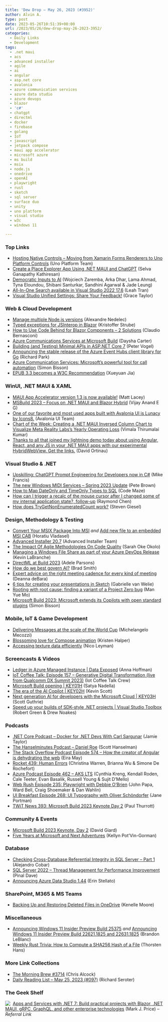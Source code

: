 ```yaml
---
title: 'Dew Drop – May 26, 2023 (#3952)'
author: Alvin A.
type: post
date: 2023-05-26T10:51:39+00:00
url: /2023/05/26/dew-drop-may-26-2023-3952/
categories:
  - Daily Links
  - Development
tags:
  - .net maui
  - acs
  - advanced installer
  - agile
  - ai
  - angular
  - asp.net core
  - avalonia
  - azure communication services
  - azure data studio
  - azure devops
  - blazor
  - 'c#'
  - chatgpt
  - directml
  - docker
  - firebase
  - golang
  - IoT
  - javascript
  - jetpack compose
  - maui app accelerator
  - microsoft azure
  - ms build
  - msix
  - node.js
  - onedrive
  - openAI
  - playwright
  - rust
  - sketch
  - sql server
  - surface duo
  - unity
  - uno platform
  - visual studio
  - w3c
  - windows 11

---
```

### <a name="top"></a>Top Links

  * <a href="https://platform.uno/blog/hosting-native-controls-moving-from-xamarin-forms-renderers-to-uno-platform-controls/" target="_blank" rel="noopener">Hosting Native Controls – Moving from Xamarin Forms Renderers to Uno Platform Controls</a> (Uno Platform Team)
  * <a href="https://www.syncfusion.com/blogs/post/place-explorer-app-using-dotnet-maui-chatgpt.aspx?utm_source=alvinashcraft&utm_medium=email&utm_campaign=alvinashcraft_blog_edmmay23" target="_blank" rel="noopener">Create a Place Explorer App Using .NET MAUI and ChatGPT</a> (Selva Ganapathy Kathiresan)
  * <a href="https://openai.com/blog/democratic-inputs-to-ai" target="_blank" rel="noopener">Democratic Inputs to AI</a> (Wojciech Zaremba, Arka Dhar, Lama Ahmad, Tyna Eloundou, Shibani Santurkar, Sandhini Agarwal & Jade Leung)
  * <a href="https://devblogs.microsoft.com/visualstudio/all-in-one-search-available-in-17-6/" target="_blank" rel="noopener">All-In-One Search available in Visual Studio 2022 17.6</a> (Leah Tran)
  * <a href="https://devblogs.microsoft.com/visualstudio/unifiedsettings/" target="_blank" rel="noopener">Visual Studio Unified Settings: Share Your Feedback!</a> (Grace Taylor)



### <a name="web"></a>Web & Cloud Development

  * <a href="https://techwatching.dev/posts/pnpm-env" target="_blank" rel="noopener">Manage multiple Node.js versions</a> (Alexandre Nedelec)
  * <a href="https://kristoffer-strube.dk/post/typed-exceptions-for-jsinterop-in-blazor/" target="_blank" rel="noopener">Typed exceptions for JSInterop in Blazor</a> (Kristoffer Strube)
  * <a href="https://www.claudiobernasconi.ch/2023/05/26/how-to-use-code-behind-for-blazor-components/" target="_blank" rel="noopener">How to Use Code Behind for Blazor Components – 2 Solutions</a> (Claudio Bernasconi)
  * <a href="https://techcommunity.microsoft.com/t5/azure-communication-services/azure-communications-services-at-microsoft-build/ba-p/3831955" target="_blank" rel="noopener">Azure Communications Services at Microsoft Build</a> (Daysha Carter)
  * <a href="https://www.telerik.com/blogs/building-testing-minimal-apis-aspnet-core-7" target="_blank" rel="noopener">Building (and Testing) Minimal APIs in ASP.NET Core 7</a> (Peter Vogel)
  * <a href="https://devblogs.microsoft.com/azure-sdk/announcing-the-stable-release-of-the-azure-event-hubs-client-library-for-go/" target="_blank" rel="noopener">Announcing the stable release of the Azure Event Hubs client library for Go</a> (Richard Park)
  * <a href="https://www.techrepublic.com/article/azure-communication-services-call-automation/" target="_blank" rel="noopener">Azure Communication Services: Microsoft’s powerful tool for call automation</a> (Simon Bisson)
  * <a href="https://www.w3.org/blog/news/archives/9919" target="_blank" rel="noopener">EPUB 3.3 becomes a W3C Recommendation</a> (Xueyuan Jia)



### <a name="silverlight"></a>WinUI, .NET MAUI & XAML

  * <a href="https://www.mrlacey.com/2023/05/maui-app-accelerator-version-13-is-now.html" target="_blank" rel="noopener">MAUI App Accelerator version 1.3 is now available!</a> (Matt Lacey)
  * <a href="https://egvijayanand.in/2023/05/26/msbuild-2023-focus-on-dotnet-maui-blazor-hybrid-and-xamarin-upgrade/" target="_blank" rel="noopener">MSBuild 2023 – Focus on .NET MAUI and Blazor Hybrid</a> (Vijay Anand E G)
  * <a href="https://www.linkedin.com/posts/avaloniaui_one-of-our-favourite-and-most-used-apps-built-activity-7067537851604697088-H45e/?utm_source=share&utm_medium=member_ios" target="_blank" rel="noopener">One of our favorite and most used apps built with Avalonia UI is Lunacy by Icons8.</a> (Avalonia UI Team)
  * <a href="https://www.syncfusion.com/blogs/post/dotnet-maui-inversed-column-chart-visualize-yearly-operating-loss-data.aspx?utm_source=alvinashcraft&utm_medium=email&utm_campaign=alvinashcraft_blog_edmmay23" target="_blank" rel="noopener">Chart of the Week: Creating a .NET MAUI Inversed Column Chart to Visualize Meta Reality Labs’s Yearly Operating Loss</a> (Vimala Thirumalai Kumar)
  * <a href="https://twitter.com/davidortinau/status/1661460640329007105?s=51&t=QF074QSqqoMhlvJvQ-Z43A" target="_blank" rel="noopener">Thanks to all that joined my lightning demo today about using Angular, React, and any JS in your .NET MAUI apps with our experimental HybridWebView. Get the links.</a> (David Ortinau)



### <a name="dotnet"></a>Visual Studio & .NET

  * <a href="https://techcommunity.microsoft.com/t5/modern-work-app-consult-blog/upskilling-chatgpt-prompt-engineering-for-developers-now-in-c/ba-p/3832014" target="_blank" rel="noopener">Upskilling: ChatGPT Prompt Engineering for Developers now in C#</a> (Mike Francis)
  * <a href="https://devblogs.microsoft.com/windows-music-dev/the-new-windows-midi-services-spring-2023-update/" target="_blank" rel="noopener">The new Windows MIDI Services – Spring 2023 Update</a> (Pete Brown)
  * <a href="https://code-maze.com/csharp-map-dateonly-timeonly-types-to-sql/" target="_blank" rel="noopener">How to Map DateOnly and TimeOnly Types to SQL</a> (Code Maze)
  * <a href="https://devblogs.microsoft.com/oldnewthing/20230525-00/?p=108247" target="_blank" rel="noopener">How can I trigger a recalc of the mouse cursor after I changed some of my internal application state?, follow-up</a> (Raymond Chen)
  * <a href="https://steven-giesel.com/blogPost/c341ffbc-d816-49ca-82a7-0e0e3b3e5910" target="_blank" rel="noopener">How does TryGetNonEnumeratedCount work?</a> (Steven Giesel)



### <a name="design"></a>Design, Methodology & Testing

  * <a href="https://www.advancedinstaller.com/msix-to-msi-conversion.html" target="_blank" rel="noopener">Convert Your MSIX Package Into MSI</a> _and_ <a href="https://www.advancedinstaller.com/add-file-msi-embedded-cab.html" target="_blank" rel="noopener">Add new file to an embedded MSI CAB</a> (Horatiu Vladasel)
  * <a href="https://www.advancedinstaller.com/release-20.7.html" target="_blank" rel="noopener">Advanced Installer 20.7</a> (Advanced Installer Team)
  * <a href="https://smashingmagazine.com/2023/05/impact-agile-methodologies-code-quality/" target="_blank" rel="noopener">The Impact Of Agile Methodologies On Code Quality</a> (Sarah Oke Okolo)
  * <a href="http://www.kevinlabranche.com/blog/managing-a-windows-file-share-as-part-of-your-azure-devops-release" target="_blank" rel="noopener">Managing a Windows File Share as part of your Azure DevOps Release</a> (Kevin LaBranche)
  * <a href="https://devblogs.microsoft.com/directx/directml-at-build-2023/" target="_blank" rel="noopener">DirectML at Build 2023</a> (Adele Parsons)
  * <a href="https://blogs.microsoft.com/on-the-issues/2023/05/25/how-do-we-best-govern-ai/" target="_blank" rel="noopener">How do we best govern AI?</a> (Brad Smith)
  * <a href="https://blog.trello.com/expert-advice-on-right-meeting-cadence" target="_blank" rel="noopener">Expert advice on the right meeting cadence for every kind of meeting</a> (Deanna deBara)
  * <a href="https://www.sketch.com/blog/sketch-for-presentations/" target="_blank" rel="noopener">6 tips for creating your presentations in Sketch</a> (Gabrielle van Welie)
  * <a href="https://github.blog/2023-05-25-rooting-with-root-cause-finding-a-variant-of-a-project-zero-bug/" target="_blank" rel="noopener">Rooting with root cause: finding a variant of a Project Zero bug</a> (Man Yue Mo)
  * <a href="https://www.techrepublic.com/article/microsoft-extends-copilot-with-open-standard-plugins/" target="_blank" rel="noopener">Microsoft Build 2023: Microsoft extends its Copilots with open standard plugins</a> (Simon Bisson)



### <a name="mobile"></a>Mobile, IoT & Game Development

  * <a href="https://firebase.blog/posts/2023/05/cloud-messaging-world-cup-scale" target="_blank" rel="noopener">Delivering Messages at the scale of the World Cup</a> (Michelangelo Mecozzi)
  * <a href="https://devblogs.microsoft.com/surface-duo/jetpack-compose-animation-3/" target="_blank" rel="noopener">Blossoming love for Compose animation</a> (Kristen Halper)
  * <a href="https://blog.unity.com/engine-platform/accessing-texture-data-efficiently" target="_blank" rel="noopener">Accessing texture data efficiently</a> (Nico Leyman)



### <a name="videos"></a>Screencasts & Videos

  * <a href="http://www.youtube.com/watch?v=RejjuW0Pu90" target="_blank" rel="noopener">Ledger in Azure Managed Instance | Data Exposed</a> (Anna Hoffman)
  * <a href="http://www.youtube.com/watch?v=BupkwL5dnnY" target="_blank" rel="noopener">IoT Coffee Talk: Episode 157 &#8211; Generative Digital Transformation (live from Qualcomm DX Summit 2023)</a> (Iot Coffee Talk Crew)
  * <a href="http://www.youtube.com/watch?v=YysBU9Q0ETs" target="_blank" rel="noopener">Microsoft Build opening | KEY01H</a> (Satya Nadella)
  * <a href="http://www.youtube.com/watch?v=FyY0fEO5jVY" target="_blank" rel="noopener">The era of the AI Copilot | KEY02H</a> (Kevin Scott)
  * <a href="http://www.youtube.com/watch?v=KMOV1Zy8YeM" target="_blank" rel="noopener">Next generation AI for developers with the Microsoft Cloud | KEY03H</a> (Scott Guthrie)
  * <a href="http://www.youtube.com/watch?v=skUKcNMy1DA" target="_blank" rel="noopener">Speed up your builds of SDK-style .NET projects | Visual Studio Toolbox</a> (Robert Green & Drew Noakes)



### <a name="podcasts"></a>Podcasts

  * <a href="https://dotnetcore.show/episode-123-docker-for-net-devs-with-carl-sargunar/" target="_blank" rel="noopener">.NET Core Podcast &#8211; Docker for .NET Devs With Carl Sargunar</a> (Jamie Taylor)
  * <a href="https://www.hanselminutes.com/894/daniel-roe" target="_blank" rel="noopener">The Hanselminutes Podcast &#8211; Daniel Roe</a> (Scott Hanselman)
  * <a href="https://stackoverflow.blog/2023/05/26/how-the-creator-of-angular-is-dehydrating-the-web-ep-574/" target="_blank" rel="noopener">The Stack Overflow Podcast Episode 574 &#8211; How the creator of Angular is dehydrating the web</a> (Eira May)
  * <a href="http://relay.fm/rocket/439" target="_blank" rel="noopener">Rocket 439: Human Errors</a> (Christina Warren, Brianna Wu & Simone De Rochefort)
  * <a href="http://azpodcast.azurewebsites.net/post/Episode-462-AKS-LTS" target="_blank" rel="noopener">Azure Podcast Episode 462 &#8211; AKS LTS</a> (Cynthia Kreng, Kendall Roden, Cale Teeter, Evan Basalik, Russell Young & Sujit D&#8217;Mello)
  * <a href="https://www.webrush.io/episodes/episode-235-playwright-with-debbie-obrien" target="_blank" rel="noopener">Web Rush Episode 235: Playwright with Debbie O’Brien</a> (John Papa, Ward Bell, Craig Shoemaker & Dan Wahlin)
  * <a href="https://uibreakfast.com/267-content-testing-with-erica-jorgensen/" target="_blank" rel="noopener">UI Breakfast Episode 268: UI Typography with Oliver Schöndorfer</a> (Jane Portman)
  * <a href="https://www.thurrott.com/cloud/microsoft-365/283651/twit-news-393-microsoft-build-2023-keynote-day-2" target="_blank" rel="noopener">TWiT News 393: Microsoft Build 2023 Keynote Day 2</a> (Paul Thurrott)



### <a name="events"></a>Community & Events

  * <a href="https://davidgiard.com/microsoft-build-2023-keynote-day-2" target="_blank" rel="noopener">Microsoft Build 2023 Keynote, Day 2</a> (David Giard)
  * <a href="https://dbakevlar.com/2023/05/five-years-at-microsoft-and-next-adventures/" target="_blank" rel="noopener">Five Years at Microsoft and Next Adventures</a> (Kellyn Pot&#8217;Vin-Gorman)



### <a name="sql"></a>Database

  * <a href="https://www.mssqltips.com/sqlservertip/7687/referential-integrity-for-tables-in-different-sql-server-databases/" target="_blank" rel="noopener">Checking Cross-Database Referential Integrity in SQL Server &#8211; Part 1</a> (Alejandro Cobar)
  * <a href="https://blog.sqlauthority.com/2023/05/26/sql-server-2022-thread-management-for-performance-improvement/?utm_source=rss&utm_medium=rss&utm_campaign=sql-server-2022-thread-management-for-performance-improvement" target="_blank" rel="noopener">SQL Server 2022 – Thread Management for Performance Improvement</a> (Pinal Dave)
  * <a href="https://techcommunity.microsoft.com/t5/sql-server-blog/announcing-azure-data-studio-1-44/ba-p/3830478" target="_blank" rel="noopener">Announcing Azure Data Studio 1.44</a> (Erin Stellato)



### <a name="sp"></a>SharePoint, M365 & MS Teams

  * <a href="https://techcommunity.microsoft.com/t5/nta-techies/backing-up-and-restoring-deleted-files-in-onedrive/ba-p/3831797" target="_blank" rel="noopener">Backing Up and Restoring Deleted Files in OneDrive</a> (Kenelle Moore)



### <a name="misc"></a>Miscellaneous

  * <a href="https://blogs.windows.com/windows-insider/2023/05/25/announcing-windows-11-insider-preview-build-25375/" target="_blank" rel="noopener">Announcing Windows 11 Insider Preview Build 25375</a> _and_ <a href="https://blogs.windows.com/windows-insider/2023/05/25/announcing-windows-11-insider-preview-build-22621-1825-and-22631-1825/" target="_blank" rel="noopener">Announcing Windows 11 Insider Preview Build 22621.1825 and 22631.1825</a> (Brandon LeBlanc)
  * <a href="https://www.thorsten-hans.com/weekly-rust-trivia-compute-a-sha256-hash-of-a-file/" target="_blank" rel="noopener">Weekly Rust Trivia: How to Compute a SHA256 Hash of a File</a> (Thorsten Hans)



### <a name="links"></a>More Link Collections

  * <a href="https://blog.cwa.me.uk/2023/05/26/the-morning-brew-3714/" target="_blank" rel="noopener">The Morning Brew #3714</a> (Chris Alcock)
  * <a href="https://seroter.com/2023/05/25/daily-reading-list-may-25-2023-097/" target="_blank" rel="noopener">Daily Reading List – May 25, 2023 (#097)</a> (Richard Seroter)



### <a name="shelf"></a>The Geek Shelf

<a href="https://www.amazon.com/dp/1801813434/?tag=amavin-20" target="_blank" rel="noopener"><img decoding="async" align="left" style="margin: 0px 4px 0px 0px; border: 0px currentcolor; border-image: none; float: left; display: inline; background-image: none;" src="https://m.media-amazon.com/images/I/41UKLcZEilL._SS135_.jpg" border="0" /></a>&nbsp;<a href="https://www.amazon.com/dp/1801813434/?tag=amavin-20" target="_blank" rel="noopener">Apps and Services with .NET 7: Build practical projects with Blazor, .NET MAUI, gRPC, GraphQL, and other enterprise technologies</a> (Mark J. Price) _&#8211; Referral Link_